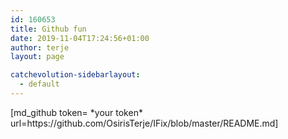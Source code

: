 ```yaml
---
id: 160653
title: Github fun
date: 2019-11-04T17:24:56+01:00
author: terje
layout: page

catchevolution-sidebarlayout:
  - default
---
```

<!-- wp:paragraph -->
<p> [md_github token= *your token* url=https://github.com/OsirisTerje/IFix/blob/master/README.md] </p>
<!-- /wp:paragraph -->
